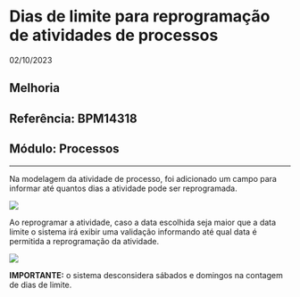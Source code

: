 # Dias de limite para reprogramação de atividades de processos
02/10/2023
## Melhoria
## Referência: BPM14318
## Módulo: Processos
***

Na modelagem da atividade de processo, foi adicionado um campo para informar até quantos dias a atividade pode ser reprogramada.

![]([PATH_IMG]/BPM14318_campo_limite_dias_reprogramacao.png)

Ao reprogramar a atividade, caso a data escolhida seja maior que a data limite o sistema irá exibir uma validação informando até qual data é permitida a reprogramação da atividade.

![]([PATH_IMG]/BPM14318_validacao_limite_dias_reprogramacao.png)

**IMPORTANTE:** o sistema desconsidera sábados e domingos na contagem de dias de limite.